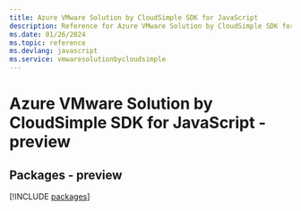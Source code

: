```yaml
---
title: Azure VMware Solution by CloudSimple SDK for JavaScript
description: Reference for Azure VMware Solution by CloudSimple SDK for JavaScript
ms.date: 01/26/2024
ms.topic: reference
ms.devlang: javascript
ms.service: vmwaresolutionbycloudsimple
---
```

# Azure VMware Solution by CloudSimple SDK for JavaScript - preview
## Packages - preview
[!INCLUDE [packages](vmware-solution-by-cloudsimple-index.md)]